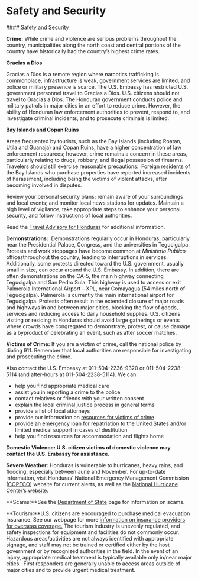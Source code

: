 # Safety and Security

[#### Safety and Security](javascript:void(0); "Safety and Security")

**Crime:** While crime and violence are serious problems throughout the country, municipalities along the north coast and central portions of the country have historically had the country’s highest crime rates.

**Gracias a Dios**

Gracias a Dios is a remote region where narcotics trafficking is commonplace, infrastructure is weak, government services are limited, and police or military presence is scarce. The U.S. Embassy has restricted U.S. government personnel travel to Gracias a Dios. U.S. citizens should not travel to Gracias a Dios. The Honduran government conducts police and military patrols in major cities in an effort to reduce crime. However, the ability of Honduran law enforcement authorities to prevent, respond to, and investigate criminal incidents, and to prosecute criminals is limited.

**Bay Islands and Copan Ruins**

Areas frequented by tourists, such as the Bay Islands (including Roatan, Utila and Guanaja) and Copan Ruins, have a higher concentration of law enforcement resources; however, crime remains a concern in these areas, particularly relating to drugs, robbery, and illegal possession of firearms. Travelers should still exercise reasonable precautions.  Foreign residents of the Bay Islands who purchase properties have reported increased incidents of harassment, including being the victims of violent attacks, after becoming involved in disputes.

Review your personal security plans; remain aware of your surroundings and local events; and monitor local news stations for updates. Maintain a high level of vigilance, take appropriate steps to enhance your personal security, and follow instructions of local authorities.

Read the [Travel Advisory for Honduras](https://travel.state.gov/content/travel/en/traveladvisories/traveladvisories/honduras-travel-advisory.html) for additional information.

**Demonstrations:**  Demonstrations regularly occur in Honduras, particularly near the Presidential Palace, Congress, and the universities in Tegucigalpa. Protests and work stoppages have become common at *Ministerio Publico* officesthroughout the country, leading to interruptions in services. Additionally, some protests directed toward the U.S. government, usually small in size, can occur around the U.S. Embassy. In addition, there are often demonstrations on the CA-5, the main highway connecting Tegucigalpa and San Pedro Sula. This highway is used to access or exit Palmerola International Airport – XPL, near Comayagua (54 miles north of Tegucigalpa). Palmerola is currently the main international airport for Tegucigalpa. Protests often result in the extended closure of major roads and highways in and between major cities, blocking the flow of goods, services and reducing access to daily household supplies. U.S. citizens visiting or residing in Honduras should avoid large gatherings or events where crowds have congregated to demonstrate, protest, or cause damage as a byproduct of celebrating an event, such as after soccer matches.

**Victims of Crime:** If you are a victim of crime, call the national police by dialing 911. Remember that local authorities are responsible for investigating and prosecuting the crime.

Also contact the U.S. Embassy at 011-504-2236-9320 or 011-504-2238-5114 (and after-hours at 011-504-2238-5114). We can:

* help you find appropriate medical care
* assist you in reporting a crime to the police
* contact relatives or friends with your written consent
* explain the local criminal justice process in general terms
* provide a list of local attorneys
* provide our information on [resources for victims of crime](https://travel.state.gov/content/travel/en/international-travel/emergencies/crime.html)
* provide an emergency loan for repatriation to the United States and/or limited medical support in cases of destitution
* help you find resources for accommodation and flights home

**Domestic Violence: U.S. citizen victims of domestic violence may contact the U.S. Embassy for assistance.**

**Severe Weather:** Honduras is vulnerable to hurricanes, heavy rains, and flooding, especially between June and November. For up-to-date information, visit Honduras’ National Emergency Management Commission ([COPECO](https://travel.state.gov/content/travel/en/international-travel/International-Travel-Country-Information-Pages/Honduras.html#ExternalPopup)) website for current alerts, as well as the [National Hurricane Center’s website](https://travel.state.gov/content/travel/en/international-travel/International-Travel-Country-Information-Pages/Honduras.html#ExternalPopup).

**Scams:**See the [Department of State](http://travel.state.gov/content/passports/en/emergencies/scams.html) page for information on scams.

**Tourism:**U.S. citizens are encouraged to purchase medical evacuation insurance. See our webpage for more [information on insurance providers for overseas coverage.](https://mcas-proxyweb.mcas.ms/certificate-checker?login=false&originalUrl=https%3A%2F%2Ftravel.state.gov.mcas.ms%2Fcontent%2Ftravel%2Fen%2Finternational-travel%2Fbefore-you-go%2Fyour-health-abroad%2FInsurance_Coverage_Overseas.html%3Fcq_ck%3D1708701048867%26McasTsid%3D20892&McasCSRF=c0faf6210156a766d6d56a468090eadbf7ff14e9134b92c8bb1ab41cbd1c7567) The tourism industry is unevenly regulated, and safety inspections for equipment and facilities do not commonly occur. Hazardous areas/activities are not always identified with appropriate signage, and staff may not be trained or certified either by the host government or by recognized authorities in the field. In the event of an injury, appropriate medical treatment is typically available only in/near major cities.  First responders are generally unable to access areas outside of major cities and to provide urgent medical treatment.